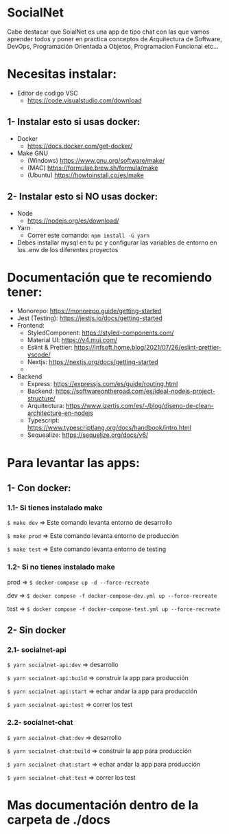 # SocialNet
 Cabe destacar que SoialNet es una app de tipo chat con las que vamos aprender todos y poner en practica conceptos de Arquitectura de Software, DevOps, Programación Orientada a Objetos, Programacion Funcional etc...

# Necesitas instalar:
- Editor de codigo VSC
  - https://code.visualstudio.com/download
## 1- Instalar esto si usas docker:
- Docker
  - https://docs.docker.com/get-docker/
- Make GNU
  - (Windows) https://www.gnu.org/software/make/
  - (MAC) https://formulae.brew.sh/formula/make
  - (Ubuntu) https://howtoinstall.co/es/make

## 2- Instalar esto si NO usas docker:
- Node 
  - https://nodejs.org/es/download/
- Yarn
  - Correr este comando: ``` npm install -G yarn ```
- Debes installar mysql en tu pc y configurar las variables de entorno en los .env de los diferentes proyectos
# Documentación que te recomiendo tener:
- Monorepo: https://monorepo.guide/getting-started
- Jest (Testing): https://jestjs.io/docs/getting-started
- Frontend:
  - StyledComponent: https://styled-components.com/
  - Material UI: https://v4.mui.com/
  - Eslint & Prettier: https://infsoft.home.blog/2021/07/26/eslint-prettier-vscode/
  - Nextjs: https://nextjs.org/docs/getting-started
  - 
- Backend
  - Express: https://expressjs.com/es/guide/routing.html
  - Backend: https://softwareontheroad.com/es/ideal-nodejs-project-structure/ 
  - Arquitectura: https://www.izertis.com/es/-/blog/diseno-de-clean-architecture-en-nodejs 
  - Typescript: https://www.typescriptlang.org/docs/handbook/intro.html
  - Sequealize: https://sequelize.org/docs/v6/

# Para levantar las apps:
## 1- Con docker:
### 1.1- Si tienes instalado make
 ```$ make dev``` => Este comando levanta entorno de desarrollo

 ```$ make prod``` => Este comando levanta entorno de producción

 
 ```$ make test``` => Este comando levanta entorno de testing

### 1.2- Si no tienes instalado make
prod => ```$ docker-compose up -d --force-recreate```

dev => ```$ docker compose -f docker-compose-dev.yml up --force-recreate```

test => ```$ docker compose -f docker-compose-test.yml up --force-recreate```

## 2- Sin docker
### 2.1- socialnet-api
  ```$ yarn socialnet-api:dev``` => desarrollo

  ```$ yarn socialnet-api:build``` => construir la app para producción

  ```$ yarn socialnet-api:start``` => echar andar la app para producción

  ```$ yarn socialnet-api:test``` => correr los test
### 2.2- socialnet-chat

  ```$ yarn socialnet-chat:dev``` => desarrollo

  ```$ yarn socialnet-chat:build``` => construir la app para producción

  ```$ yarn socialnet-chat:start``` => echar andar la app para producción

  ```$ yarn socialnet-chat:test``` => correr los test

# Mas documentación dentro de la carpeta de ./docs